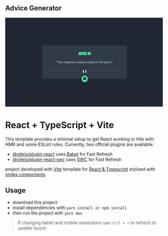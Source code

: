 ## Advice Generator
!['ilustration of app](https://github.com/tamires-manhaes/advice-generator/blob/main/advice-generator.png)

# React + TypeScript + Vite
This template provides a minimal setup to get React working in Vite with HMR and some ESLint rules.
Currently, two official plugins are available:

- [@vitejs/plugin-react](https://github.com/vitejs/vite-plugin-react/blob/main/packages/plugin-react/README.md) uses [Babel](https://babeljs.io/) for Fast Refresh
- [@vitejs/plugin-react-swc](https://github.com/vitejs/vite-plugin-react-swc) uses [SWC](https://swc.rs/) for Fast Refresh


project developed with [Vite](https://vitejs.dev/) template for [React & Typescript](https://react.dev/learn/typescript) stylized with [styles-components](https://styled-components.com/). 

## Usage

- download this project 
- install dependencies with ``yarn install or npm install``
- then run the project with ``yarn dev`` 

> If changing tablet and mobile resolutions use ``ctrl + r`` to refrech to update layout
